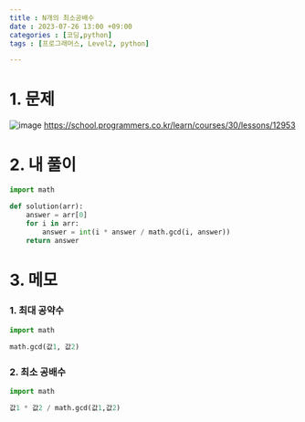 ```yaml
---
title : N개의 최소공배수
date : 2023-07-26 13:00 +09:00
categories : [코딩,python]
tags : [프로그래머스, Level2, python]

---
```


# 1. 문제
![image](https://github.com/mini0-0/mini0-0.github.io/assets/63296983/d6fa45f8-7be7-4dbc-99ad-1433d6b79e82)
<https://school.programmers.co.kr/learn/courses/30/lessons/12953>

# 2. 내 풀이

```python
import math

def solution(arr):
    answer = arr[0]
    for i in arr:
        answer = int(i * answer / math.gcd(i, answer))
    return answer
```

# 3. 메모

### 1. 최대 공약수

```python
import math

math.gcd(값1, 값2)
```

### 2. 최소 공배수

```python
import math

값1 * 값2 / math.gcd(값1,값2)
```


